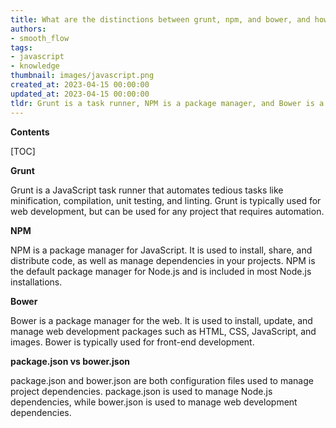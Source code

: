 ```yaml
---
title: What are the distinctions between grunt, npm, and bower, and how do package.json and bower.json differ?
authors:
- smooth_flow
tags:
- javascript
- knowledge
thumbnail: images/javascript.png
created_at: 2023-04-15 00:00:00
updated_at: 2023-04-15 00:00:00
tldr: Grunt is a task runner, NPM is a package manager, and Bower is a package manager specifically for front-end dependencies; package.json is used to store NPM dependencies, while bower.json is used to store Bower dependencies.
---
```


**Contents**

[TOC]

**Grunt**

Grunt is a JavaScript task runner that automates tedious tasks like minification, compilation, unit testing, and linting. Grunt is typically used for web development, but can be used for any project that requires automation.

**NPM**

NPM is a package manager for JavaScript. It is used to install, share, and distribute code, as well as manage dependencies in your projects. NPM is the default package manager for Node.js and is included in most Node.js installations.

**Bower**

Bower is a package manager for the web. It is used to install, update, and manage web development packages such as HTML, CSS, JavaScript, and images. Bower is typically used for front-end development.

**package.json vs bower.json**

package.json and bower.json are both configuration files used to manage project dependencies. package.json is used to manage Node.js dependencies, while bower.json is used to manage web development dependencies.
